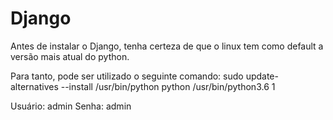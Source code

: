 # Django
Antes de instalar o Django, tenha certeza de que o linux tem como default a versão mais atual do python.

Para tanto, pode ser utilizado o seguinte comando: sudo update-alternatives --install /usr/bin/python python /usr/bin/python3.6 1

Usuário: admin
Senha: admin